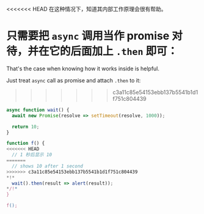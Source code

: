 
<<<<<<< HEAD
在这种情况下，知道其内部工作原理会很有帮助。

只需要把 `async` 调用当作 promise 对待，并在它的后面加上 `.then` 即可：
=======
That's the case when knowing how it works inside is helpful.

Just treat `async` call as promise and attach `.then` to it:
>>>>>>> c3a11c85e54153ebb137b5541b1d1f751c804439
```js run
async function wait() {
  await new Promise(resolve => setTimeout(resolve, 1000));

  return 10;
}

function f() {
<<<<<<< HEAD
  // 1 秒后显示 10
=======
  // shows 10 after 1 second
>>>>>>> c3a11c85e54153ebb137b5541b1d1f751c804439
*!*
  wait().then(result => alert(result));
*/!*
}

f();
```
